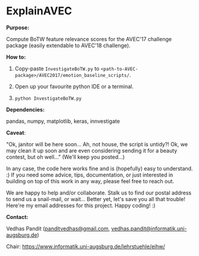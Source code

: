 # ExplainAVEC

**Purpose:** 

Compute BoTW feature relevance scores for the AVEC'17 challenge package (easily extendable to AVEC'18 challenge).

**How to:** 

1. Copy-paste `InvestigateBoTW.py` to `<path-to-AVEC-package>/AVEC2017/emotion_baseline_scripts/`.

2. Open up your favourite python IDE or a terminal. 

3. `python InvestigateBoTW.py`

**Dependencies:** 

pandas, numpy, matplotlib, keras, innvestigate

**Caveat**: 

"Ok, janitor will be here soon... Ah, not house, the script is untidy?! Ok, we may clean it up soon and are even considering sending it for a beauty contest, but oh well..." (We'll keep you posted...) 

In any case, the code here works fine and is (hopefully) easy to understand. :) If you need some advice, tips, documentation, or just interested in building on top of this work in any way, please feel free to reach out. 

We are happy to help and/or collaborate. Stalk us to find our postal address to send us a snail-mail, or wait... Better yet, let's save you all that trouble! Here're my email addresses for this project. Happy coding! :)

**Contact:** 

Vedhas Pandit (panditvedhas@gmail.com, vedhas.pandit@informatik.uni-augsburg.de)

Chair: https://www.informatik.uni-augsburg.de/lehrstuehle/eihw/
